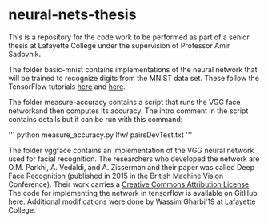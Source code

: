 # neural-nets-thesis
This is a repository for the code work to be performed as part of a senior thesis at Lafayette College under the supervision of Professor Amir Sadovnik.

The folder basic-mnist contains implementations of the neural network that will be trained to recognize digits from the MNIST data set. These follow the TensorFlow tutorials [here](https://www.tensorflow.org/versions/r0.9/tutorials/mnist/beginners/index.html) and [here](https://www.tensorflow.org/versions/r0.9/tutorials/mnist/pros/index.html#deep-mnist-for-experts).

The folder measure-accuracy contains a script that runs the VGG face networkand then computes its accuracy.
The intro comment in the script contains details but it can be run with this command:

'''
python measure_accuracy.py lfw/ pairsDevTest.txt
'''

The folder vggface contains an implementation of the VGG neural network used for facial recognition.
The researchers who developed the network are O.M. Parkhi, A. Vedaldi, and A. Zisserman and their paper was called Deep Face Recognition (published in 2015 in the British Machine Vision Conference). Their work carries a [Creative Commons Attribution License](https://creativecommons.org/licenses/by-nc/4.0/legalcode).  
The code for implementing the network in tensorflow is available on GitHub [here](https://github.com/AKSHAYUBHAT/TensorFace). Additional modifications were done by Wassim Gharbi'19 at Lafayette College.
